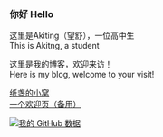 ### 你好 Hello

这里是Akiting（望舒），一位高中生  
This is Akitng, a student

这里是我的博客，欢迎来访！  
Here is my blog, welcome to your visit!

[纸盏的小窝](https://akiting01.github.io)  
[一个欢迎页（备用）](https://okay.com)

[![我的 GitHub 数据](https://github-readme-stats.vercel.app/api?username=Akiting01)]()

<!--
**akiting01/akiting01** is a ✨ _special_ ✨ repository because its `README.md` (this file) appears on your GitHub profile.

Here are some ideas to get you started:

- 🔭 I’m currently working on ...
- 🌱 I’m currently learning ...
- 👯 I’m looking to collaborate on ...
- 🤔 I’m looking for help with ...
- 💬 Ask me about ...
- 📫 How to reach me: ...
- 😄 Pronouns: ...
- ⚡ Fun fact: ...
-->
